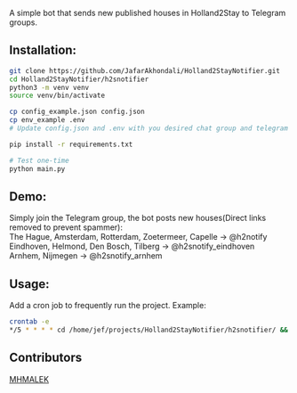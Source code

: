 A simple bot that sends new published houses in Holland2Stay to Telegram groups.

## Installation:
```bash
git clone https://github.com/JafarAkhondali/Holland2StayNotifier.git
cd Holland2StayNotifier/h2snotifier
python3 -m venv venv
source venv/bin/activate

cp config_example.json config.json 
cp env_example .env 
# Update config.json and .env with you desired chat group and telegram bot

pip install -r requirements.txt

# Test one-time
python main.py
```

## Demo:
Simply join the Telegram group, the bot posts new houses(Direct links removed to prevent spammer):    
The Hague, Amsterdam, Rotterdam, Zoetermeer, Capelle -> @h2notify    
Eindhoven, Helmond, Den Bosch, Tilberg -> @h2snotify_eindhoven    
Arnhem, Nijmegen  -> @h2snotify_arnhem   

## Usage:
Add a cron job to frequently run the project. Example:
```bash
crontab -e
*/5 * * * * cd /home/jef/projects/Holland2StayNotifier/h2snotifier/ && bash ./run.sh
```


## Contributors
[MHMALEK](https://github.com/MHMALEK)
